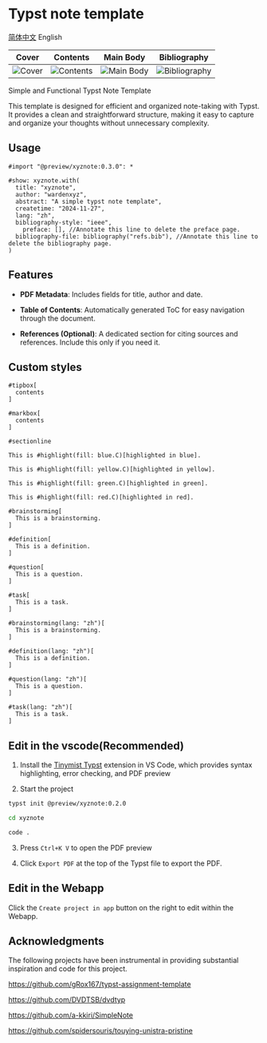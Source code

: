 # Typst note template

[简体中文](README_zh.md) English

| Cover | Contents | Main Body | Bibliography |
|:--:|:--:|:--:|:--:|
| ![Cover](image/main.png) | ![Contents](image/page-2.png) | ![Main Body](image/page-3.png) | ![Bibliography](image/page-4.png) |

Simple and Functional Typst Note Template

This template is designed for efficient and organized note-taking with Typst. It provides a clean and straightforward structure, making it easy to capture and organize your thoughts without unnecessary complexity.

## Usage

```typ
#import "@preview/xyznote:0.3.0": *

#show: xyznote.with(
  title: "xyznote",
  author: "wardenxyz",
  abstract: "A simple typst note template",
  createtime: "2024-11-27",
  lang: "zh",
  bibliography-style: "ieee",
    preface: [], //Annotate this line to delete the preface page.
  bibliography-file: bibliography("refs.bib"), //Annotate this line to delete the bibliography page.
)
```

## Features

- **PDF Metadata**: Includes fields for title, author and date.

- **Table of Contents**: Automatically generated ToC for easy navigation through the document.

- **References (Optional)**: A dedicated section for citing sources and references. Include this only if you need it.

## Custom styles

```typ
#tipbox[
  contents
]
```

```typ
#markbox[
  contents
]
```

```typ
#sectionline
```

```typ
This is #highlight(fill: blue.C)[highlighted in blue].

This is #highlight(fill: yellow.C)[highlighted in yellow].

This is #highlight(fill: green.C)[highlighted in green].

This is #highlight(fill: red.C)[highlighted in red].
```

```typ
#brainstorming[
  This is a brainstorming.
]
```

```typ
#definition[
  This is a definition.
]
```

```typ
#question[
  This is a question.
]
```

```typ
#task[
  This is a task.
]
```

```typ
#brainstorming(lang: "zh")[
  This is a brainstorming.
]
```

```typ
#definition(lang: "zh")[
  This is a definition.
]
```

```typ
#question(lang: "zh")[
  This is a question.
]
```

```typ
#task(lang: "zh")[
  This is a task.
]
```

## Edit in the vscode(Recommended)

1. Install the [Tinymist Typst](https://marketplace.visualstudio.com/items?itemName=myriad-dreamin.tinymist) extension in VS Code, which provides syntax highlighting, error checking, and PDF preview

2. Start the project

```bash
typst init @preview/xyznote:0.2.0
```

```bash
cd xyznote
```

```bash
code .
```

3. Press `Ctrl+K V` to open the PDF preview

4. Click `Export PDF` at the top of the Typst file to export the PDF.

## Edit in the Webapp

Click the `Create project in app` button on the right to edit within the Webapp.

## Acknowledgments

The following projects have been instrumental in providing substantial inspiration and code for this project.

https://github.com/gRox167/typst-assignment-template

https://github.com/DVDTSB/dvdtyp

https://github.com/a-kkiri/SimpleNote

https://github.com/spidersouris/touying-unistra-pristine